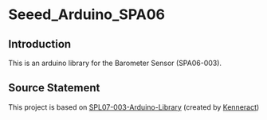 # Seeed_Arduino_SPA06

## Introduction

This is an arduino library for the Barometer Sensor (SPA06-003).

## Source Statement

This project is based on [SPL07-003-Arduino-Library](https://github.com/Kenneract/SPL07-003-Arduino-Library) (created by [Kenneract](https://github.com/Kenneract))
